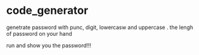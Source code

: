 # code_generator
genetrate password with punc, digit, lowercasw and uppercase .
the lengh of password on your hand

run and show you the password!!!
